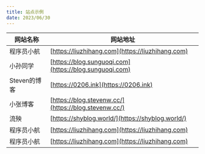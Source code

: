 ```yaml
---
title: 站点示例
date: 2023/06/30
---
```


|网站名称|网站地址|
|  ----  | ----  |
| 程序员小航  | [https://liuzhihang.com](https://liuzhihang.com) |
| 小孙同学  | [https://blog.sunguoqi.com](https://blog.sunguoqi.com) |
| Steven的博客  | [https://0206.ink](https://0206.ink) |
| 小张博客 | [https://blog.stevenw.cc/](https://blog.stevenw.cc/) |
| 流殃  | [https://shyblog.world/](https://shyblog.world/) |
| 程序员小航  | [https://liuzhihang.com](https://liuzhihang.com) |
| 程序员小航  | [https://liuzhihang.com](https://liuzhihang.com) |